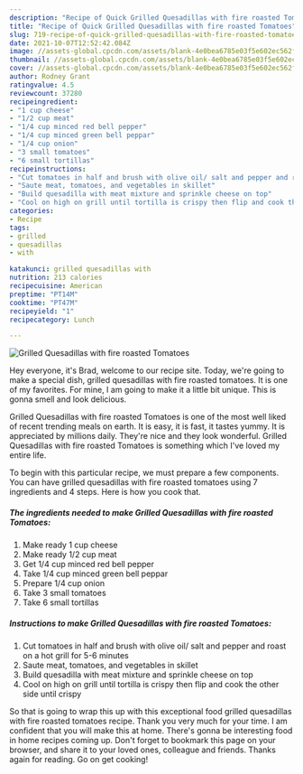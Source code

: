 ```yaml
---
description: "Recipe of Quick Grilled Quesadillas with fire roasted Tomatoes"
title: "Recipe of Quick Grilled Quesadillas with fire roasted Tomatoes"
slug: 719-recipe-of-quick-grilled-quesadillas-with-fire-roasted-tomatoes
date: 2021-10-07T12:52:42.084Z
image: //assets-global.cpcdn.com/assets/blank-4e0bea6785e03f5e602ec562f230caae08da540cada707380b4fe1bbebba43da.png
thumbnail: //assets-global.cpcdn.com/assets/blank-4e0bea6785e03f5e602ec562f230caae08da540cada707380b4fe1bbebba43da.png
cover: //assets-global.cpcdn.com/assets/blank-4e0bea6785e03f5e602ec562f230caae08da540cada707380b4fe1bbebba43da.png
author: Rodney Grant
ratingvalue: 4.5
reviewcount: 37280
recipeingredient:
- "1 cup cheese"
- "1/2 cup meat"
- "1/4 cup minced red bell pepper"
- "1/4 cup minced green bell peppar"
- "1/4 cup onion"
- "3 small tomatoes"
- "6 small tortillas"
recipeinstructions:
- "Cut tomatoes in half and brush with olive oil/ salt and pepper and roast on a hot grill for 5-6 minutes"
- "Saute meat, tomatoes, and vegetables in skillet"
- "Build quesadilla with meat mixture and sprinkle cheese on top"
- "Cool on high on grill until tortilla is crispy then flip and cook the other side until crispy"
categories:
- Recipe
tags:
- grilled
- quesadillas
- with

katakunci: grilled quesadillas with 
nutrition: 213 calories
recipecuisine: American
preptime: "PT14M"
cooktime: "PT47M"
recipeyield: "1"
recipecategory: Lunch

---
```



![Grilled Quesadillas with fire roasted Tomatoes](//assets-global.cpcdn.com/assets/blank-4e0bea6785e03f5e602ec562f230caae08da540cada707380b4fe1bbebba43da.png)

Hey everyone, it's Brad, welcome to our recipe site. Today, we're going to make a special dish, grilled quesadillas with fire roasted tomatoes. It is one of my favorites. For mine, I am going to make it a little bit unique. This is gonna smell and look delicious.

Grilled Quesadillas with fire roasted Tomatoes is one of the most well liked of recent trending meals on earth. It is easy, it is fast, it tastes yummy. It is appreciated by millions daily. They're nice and they look wonderful. Grilled Quesadillas with fire roasted Tomatoes is something which I've loved my entire life.




To begin with this particular recipe, we must prepare a few components. You can have grilled quesadillas with fire roasted tomatoes using 7 ingredients and 4 steps. Here is how you cook that.

<!--inarticleads1-->

##### The ingredients needed to make Grilled Quesadillas with fire roasted Tomatoes:

1. Make ready 1 cup cheese
1. Make ready 1/2 cup meat
1. Get 1/4 cup minced red bell pepper
1. Take 1/4 cup minced green bell peppar
1. Prepare 1/4 cup onion
1. Take 3 small tomatoes
1. Take 6 small tortillas




<!--inarticleads2-->

##### Instructions to make Grilled Quesadillas with fire roasted Tomatoes:

1. Cut tomatoes in half and brush with olive oil/ salt and pepper and roast on a hot grill for 5-6 minutes
1. Saute meat, tomatoes, and vegetables in skillet
1. Build quesadilla with meat mixture and sprinkle cheese on top
1. Cool on high on grill until tortilla is crispy then flip and cook the other side until crispy




So that is going to wrap this up with this exceptional food grilled quesadillas with fire roasted tomatoes recipe. Thank you very much for your time. I am confident that you will make this at home. There's gonna be interesting food in home recipes coming up. Don't forget to bookmark this page on your browser, and share it to your loved ones, colleague and friends. Thanks again for reading. Go on get cooking!
